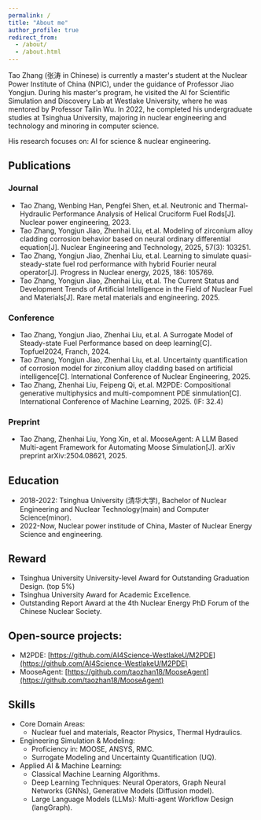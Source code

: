 ```yaml
---
permalink: /
title: "About me"
author_profile: true
redirect_from:
  - /about/
  - /about.html
---
```


Tao Zhang (张涛 in Chinese) is currently a master's student at the Nuclear Power Institute of China (NPIC), under the guidance of Professor Jiao Yongjun. During his master's program, he visited the AI for Scientific Simulation and Discovery Lab at Westlake University, where he was mentored by Professor Tailin Wu. In 2022, he completed his undergraduate studies at Tsinghua University, majoring in nuclear engineering and technology and minoring in computer science.

His research focuses on: AI for science &amp; nuclear engineering.


## Publications

### Journal
- Tao Zhang, Wenbing Han, Pengfei Shen, et.al. Neutronic and Thermal-Hydraulic Performance Analysis of Helical Cruciform Fuel Rods[J]. Nuclear power engineering, 2023.
- Tao Zhang, Yongjun Jiao, Zhenhai Liu, et.al. Modeling of zirconium alloy cladding corrosion behavior based on neural ordinary differential equation[J]. Nuclear Engineering and Technology, 2025, 57(3): 103251.
- Tao Zhang, Yongjun Jiao, Zhenhai Liu, et.al. Learning to simulate quasi-steady-state fuel rod performance with hybrid Fourier neural operator[J]. Progress in Nuclear energy, 2025, 186: 105769.
- Tao Zhang, Yongjun Jiao, Zhenhai Liu, et.al. The Current Status and Development Trends of Artificial Intelligence in the Field of Nuclear Fuel and Materials[J]. Rare metal materials and engineering. 2025.

### Conference
- Tao Zhang, Yongjun Jiao, Zhenhai Liu, et.al. A Surrogate Model of Steady-state Fuel Performance based on deep learning[C]. Topfuel2024, Franch, 2024.
- Tao Zhang, Yongjun Jiao, Zhenhai Liu, et.al. Uncertainty quantification of corrosion model for zirconium alloy cladding based on artificial intelligence[C]. International Conference of Nuclear Engineering, 2025.
- Tao Zhang, Zhenhai Liu, Feipeng Qi, et.al. M2PDE: Compositional generative multiphysics and multi-compomnent PDE sinmulation[C]. International Conference of Machine Learning, 2025. (IF: 32.4)

### Preprint
- Tao Zhang, Zhenhai Liu, Yong Xin, et al. MooseAgent: A LLM Based Multi-agent Framework for Automating Moose Simulation[J]. arXiv preprint arXiv:2504.08621, 2025.

## Education
- 2018-2022: Tsinghua University (清华大学), Bachelor of Nuclear Engineering and Nuclear Technology(main) and Computer Science(minor).
- 2022-Now, Nuclear power institude of China, Master of Nuclear Energy Science and engineering.

## Reward
- Tsinghua University University-level Award for Outstanding Graduation Design. (top 5%)
- Tsinghua University Award for Academic Excellence.
- Outstanding Report Award at the 4th Nuclear Energy PhD Forum of the Chinese Nuclear Society.

## Open-source projects:
- M2PDE: [https://github.com/AI4Science-WestlakeU/M2PDE](https://github.com/AI4Science-WestlakeU/M2PDE)
- MooseAgent: [https://github.com/taozhan18/MooseAgent](https://github.com/taozhan18/MooseAgent)

## Skills
* Core Domain Areas:
    * Nuclear fuel and materials, Reactor Physics, Thermal Hydraulics.
* Engineering Simulation & Modeling:
    * Proficiency in: MOOSE, ANSYS, RMC.
    * Surrogate Modeling and Uncertainty Quantification (UQ).
* Applied AI & Machine Learning:
    * Classical Machine Learning Algorithms.
    * Deep Learning Techniques: Neural Operators, Graph Neural Networks (GNNs), Generative Models (Diffusion model).
    * Large Language Models (LLMs): Multi-agent Workflow Design (langGraph).
